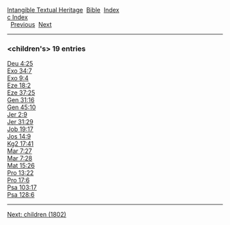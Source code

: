 [Intangible Textual Heritage](../../index)  [Bible](../index) 
[Index](index)   
[c Index](_c_)  
  [Previous](c02137)  [Next](c02139) 

------------------------------------------------------------------------

### &lt;children's&gt; 19 entries

[Deu 4:25](../kjv/deu004.htm#025)  
[Exo 34:7](../kjv/exo034.htm#007)  
[Exo 9:4](../kjv/exo009.htm#004)  
[Eze 18:2](../kjv/eze018.htm#002)  
[Eze 37:25](../kjv/eze037.htm#025)  
[Gen 31:16](../kjv/gen031.htm#016)  
[Gen 45:10](../kjv/gen045.htm#010)  
[Jer 2:9](../kjv/jer002.htm#009)  
[Jer 31:29](../kjv/jer031.htm#029)  
[Job 19:17](../kjv/job019.htm#017)  
[Jos 14:9](../kjv/jos014.htm#009)  
[Kg2 17:41](../kjv/kg2017.htm#041)  
[Mar 7:27](../kjv/mar007.htm#027)  
[Mar 7:28](../kjv/mar007.htm#028)  
[Mat 15:26](../kjv/mat015.htm#026)  
[Pro 13:22](../kjv/pro013.htm#022)  
[Pro 17:6](../kjv/pro017.htm#006)  
[Psa 103:17](../kjv/psa103.htm#017)  
[Psa 128:6](../kjv/psa128.htm#006)  

------------------------------------------------------------------------

[Next: children (1802)](c02139)
